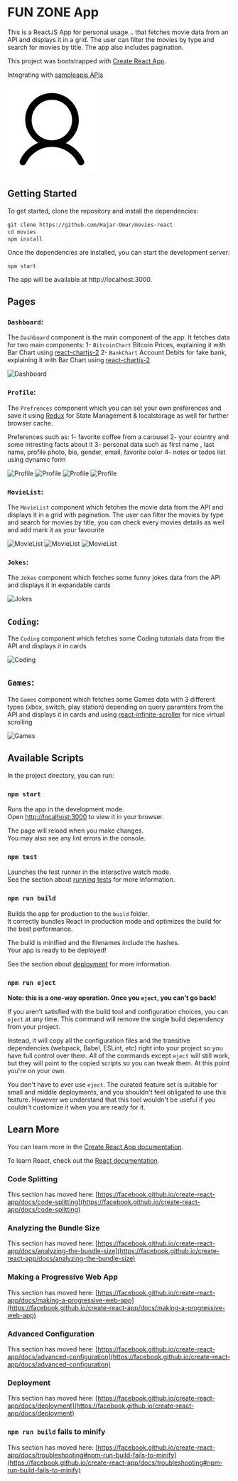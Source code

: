# FUN ZONE App

This is a ReactJS App for personal usage... that fetches movie data from an API and displays it in a grid. The user can filter the movies by type and search for movies by title. The app also includes pagination.

This project was bootstrapped with [Create React App](https://github.com/facebook/create-react-app).

Integrating with [sampleapis APIs](https://sampleapis.com/api-list/movies)

![Movies List](https://raw.githubusercontent.com/Hajar-Omar/movies-react/main/public/images/me.png)

## Getting Started

To get started, clone the repository and install the dependencies:

```
git clone https://github.com/Hajar-Omar/movies-react
cd movies
npm install
```

Once the dependencies are installed, you can start the development server:

```
npm start
```

The app will be available at http://localhost:3000.

<!-- ## Code Overview

The app consists of the following components:

* `MovieList`: This is the main component of the app. It fetches the movie data from the API and displays it in a grid. The user can filter the movies by type and search for movies by title. The app also includes pagination.
* `Movie`: This component displays a single movie.
* `Pagination`: This component displays the pagination controls. -->

## Pages
### `Dashboard`:

The `Dashboard` component is the main component of the app. It fetches data for two main components:
1- `BitcoinChart` Bitcoin Prices, explaining it with Bar Chart using [react-chartjs-2](https://react-chartjs-2.js.org/)
2- `BankChart` Account Debits for fake bank, explaining it with Bar Chart using [react-chartjs-2](https://react-chartjs-2.js.org/)

![Dashboard](https://i.ibb.co/FXBDmHf/dash.png)


### `Profile`:

The `Prefrences` component which you can set your own preferences and save it using [Redux](https://redux.js.org/) for State Management & localstorage as well for further browser cache.
 
Preferences such as:
1- favorite coffee from a carousel
2- your country and some intresting facts about it
3- personal data such as first name , last name, profile photo, bio, gender, email, favorite color
4- notes or todos list using dynamic form

![Profile](https://i.ibb.co/Xz0n5SL/profile.png)
![Profile](https://i.ibb.co/GH8Y1p3/prof4.png)
![Profile](https://i.ibb.co/25zgQ22/prof2.png)
![Profile](https://i.ibb.co/kSgKbJz/prof3.png)


### `MovieList`:

The `MovieList` component which fetches the movie data from the API and displays it in a grid with pagination. The user can filter the movies by type and search for movies by title, you can check every movies details as well and add mark it as your favourite

![MovieList](https://i.ibb.co/4NxSFYx/mov.png)
![MovieList](https://i.ibb.co/bQQV9nC/mov2.png)
![MovieList](https://i.ibb.co/pQ7y51s/mov3.png)


### `Jokes`:

The `Jokes` component which fetches some funny jokes data from the API and displays it in expandable cards

![Jokes](https://i.ibb.co/HhpMW7P/la.png)


## `Coding`:

The `Coding` component which fetches some Coding tutorials data from the API and displays it in cards

![Coding](https://i.ibb.co/m8KzBgb/co.png)


## `Games`:

The `Games` component which fetches some Games data with 3 different types (xbox, switch, play station) depending on query paramters from the API and displays it in cards and using [react-infinite-scroller](https://www.npmjs.com/package/react-infinite-scroller) for nice virtual scrolling

![Games](https://i.ibb.co/5kpXb0j/game.png)



## Available Scripts

In the project directory, you can run:

### `npm start`

Runs the app in the development mode.\
Open [http://localhost:3000](http://localhost:3000) to view it in your browser.

The page will reload when you make changes.\
You may also see any lint errors in the console.

### `npm test`

Launches the test runner in the interactive watch mode.\
See the section about [running tests](https://facebook.github.io/create-react-app/docs/running-tests) for more information.

### `npm run build`

Builds the app for production to the `build` folder.\
It correctly bundles React in production mode and optimizes the build for the best performance.

The build is minified and the filenames include the hashes.\
Your app is ready to be deployed!

See the section about [deployment](https://facebook.github.io/create-react-app/docs/deployment) for more information.

### `npm run eject`

**Note: this is a one-way operation. Once you `eject`, you can't go back!**

If you aren't satisfied with the build tool and configuration choices, you can `eject` at any time. This command will remove the single build dependency from your project.

Instead, it will copy all the configuration files and the transitive dependencies (webpack, Babel, ESLint, etc) right into your project so you have full control over them. All of the commands except `eject` will still work, but they will point to the copied scripts so you can tweak them. At this point you're on your own.

You don't have to ever use `eject`. The curated feature set is suitable for small and middle deployments, and you shouldn't feel obligated to use this feature. However we understand that this tool wouldn't be useful if you couldn't customize it when you are ready for it.

## Learn More

You can learn more in the [Create React App documentation](https://facebook.github.io/create-react-app/docs/getting-started).

To learn React, check out the [React documentation](https://reactjs.org/).

### Code Splitting

This section has moved here: [https://facebook.github.io/create-react-app/docs/code-splitting](https://facebook.github.io/create-react-app/docs/code-splitting)

### Analyzing the Bundle Size

This section has moved here: [https://facebook.github.io/create-react-app/docs/analyzing-the-bundle-size](https://facebook.github.io/create-react-app/docs/analyzing-the-bundle-size)

### Making a Progressive Web App

This section has moved here: [https://facebook.github.io/create-react-app/docs/making-a-progressive-web-app](https://facebook.github.io/create-react-app/docs/making-a-progressive-web-app)

### Advanced Configuration

This section has moved here: [https://facebook.github.io/create-react-app/docs/advanced-configuration](https://facebook.github.io/create-react-app/docs/advanced-configuration)

### Deployment

This section has moved here: [https://facebook.github.io/create-react-app/docs/deployment](https://facebook.github.io/create-react-app/docs/deployment)

### `npm run build` fails to minify

This section has moved here: [https://facebook.github.io/create-react-app/docs/troubleshooting#npm-run-build-fails-to-minify](https://facebook.github.io/create-react-app/docs/troubleshooting#npm-run-build-fails-to-minify)
